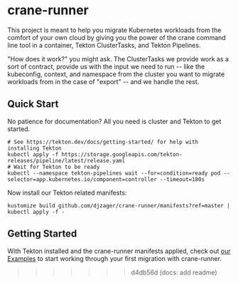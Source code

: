 crane-runner
============

This project is meant to help you migrate Kubernetes workloads from the comfort
of your own cloud by giving you the power of the crane command line tool in a
container, Tekton ClusterTasks, and Tekton Pipelines.

"How does it work?" you might ask. The ClusterTasks we provide work as a sort of
contract, provide us with the input we need to run -- like the kubeconfig,
context, and namespace from the cluster you want to migrate workloads from in
the case of "export" -- and we handle the rest.

## Quick Start

No patience for documentation? All you need is cluster and Tekton to get
started.


```shell
# See https://tekton.dev/docs/getting-started/ for help with installing Tekton
kubectl apply -f https://storage.googleapis.com/tekton-releases/pipeline/latest/release.yaml
# Wait for Tekton to be ready
kubectl --namespace tekton-pipelines wait --for=condition=ready pod --selector=app.kubernetes.io/component=controller --timeout=180s
```

Now install our Tekton related manifests:

```shell
kustomize build github.com/djzager/crane-runner/manifests?ref=master | kubectl apply -f -
```

## Getting Started

With Tekton installed and the crane-runner manifests applied, check out
[our Examples](./examples) to start working through your first
migration with crane-runner.
>>>>>>> d4db56d (docs: add readme)
